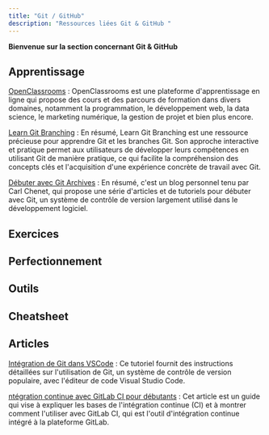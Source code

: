 ```yaml
---
title: "Git / GitHub"
description: "Ressources liées Git & GitHub "
---
```


**Bienvenue sur la section concernant Git & GitHub**


## Apprentissage

[OpenClassrooms](https://openclassrooms.com/fr/) : OpenClassrooms est une plateforme d'apprentissage en ligne qui propose des cours et des parcours de formation dans divers domaines, notamment la programmation, le développement web, la data science, le marketing numérique, la gestion de projet et bien plus encore.

[Learn Git Branching](https://learngitbranching.js.org/?locale=fr_FR) : En résumé, Learn Git Branching est une ressource précieuse pour apprendre Git et les branches Git. Son approche interactive et pratique permet aux utilisateurs de développer leurs compétences en utilisant Git de manière pratique, ce qui facilite la compréhension des concepts clés et l'acquisition d'une expérience concrète de travail avec Git.

[Débuter avec Git Archives](https://carlchenet.com/category/debuter-avec-git/) : En résumé, c'est un blog personnel tenu par Carl Chenet, qui propose une série d'articles et de tutoriels pour débuter avec Git, un système de contrôle de version largement utilisé dans le développement logiciel.

## Exercices

## Perfectionnement

## Outils

## Cheatsheet

## Articles

[Intégration de Git dans VSCode](https://www.digitalocean.com/community/tutorials/how-to-use-git-integration-in-visual-studio-code-fr) :  Ce tutoriel fournit des instructions détaillées sur l'utilisation de Git, un système de contrôle de version populaire, avec l'éditeur de code Visual Studio Code.

[ntégration continue avec GitLab CI pour débutants](https://lydra.fr/integration-continue-gitlab-ci-pour-debutants/) : Cet article est un guide qui vise à expliquer les bases de l'intégration continue (CI) et à montrer comment l'utiliser avec GitLab CI, qui est l'outil d'intégration continue intégré à la plateforme GitLab.



